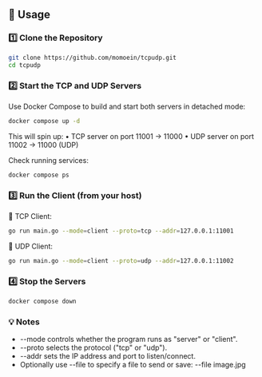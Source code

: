 ## 🚀 Usage

### 1️⃣ Clone the Repository

```bash
git clone https://github.com/momoein/tcpudp.git
cd tcpudp
```

### 2️⃣ Start the TCP and UDP Servers

Use Docker Compose to build and start both servers in detached mode:

```bash
docker compose up -d
```

This will spin up:
• TCP server on port 11001 → 11000
• UDP server on port 11002 → 11000 (UDP)

Check running services:

```bash
docker compose ps
```

### 3️⃣ Run the Client (from your host)

🔹 TCP Client:

```bash
go run main.go --mode=client --proto=tcp --addr=127.0.0.1:11001
```

🔹 UDP Client:

```bash
go run main.go --mode=client --proto=udp --addr=127.0.0.1:11002
```

### 4️⃣ Stop the Servers

```bash
docker compose down
```

### 💡 Notes

- --mode controls whether the program runs as "server" or "client".
- --proto selects the protocol ("tcp" or "udp").
- --addr sets the IP address and port to listen/connect.
- Optionally use --file to specify a file to send or save:
  --file image.jpg

